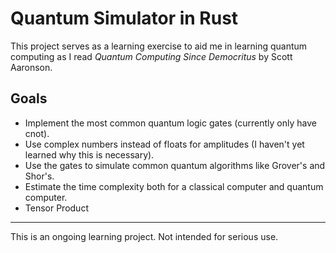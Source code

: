 # Quantum Simulator in Rust

This project serves as a learning exercise to aid me in learning quantum computing as I read *Quantum Computing Since Democritus* by Scott Aaronson.


## Goals 

- Implement the most common quantum logic gates (currently only have cnot).
- Use complex numbers instead of floats for amplitudes (I haven't yet learned why this is necessary).
- Use the gates to simulate common quantum algorithms like Grover's and Shor's.
- Estimate the time complexity both for a classical computer and quantum computer.
- Tensor Product

---

This is an ongoing learning project. Not intended for serious use.
